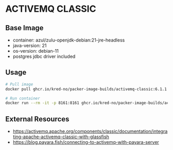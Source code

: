# ACTIVEMQ CLASSIC

## Base Image

  * container: azul/zulu-openjdk-debian:21-jre-headless
  * java-version: 21
  * os-version: debian-11
  * postgres jdbc driver included

## Usage

```bash
# Pull image
docker pull ghcr.io/kred-no/packer-image-builds/activemq-classic:6.1.1

# Run container
docker run --rm -it -p 8161:8161 ghcr.io/kred-no/packer-image-builds/activemq-classic:6.1.1
```

## External Resources

  * https://activemq.apache.org/components/classic/documentation/integrating-apache-activemq-classic-with-glassfish
  * https://blog.payara.fish/connecting-to-activemq-with-payara-server
